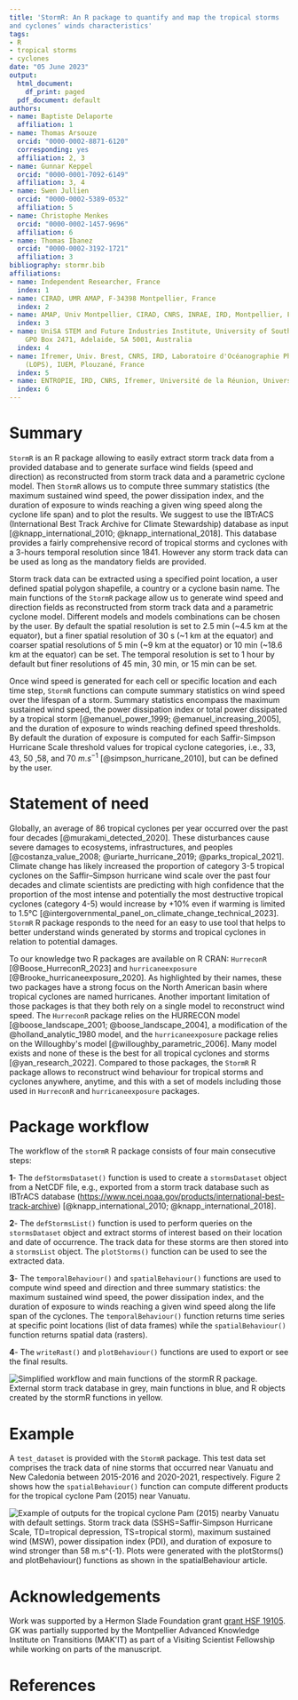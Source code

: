 ```yaml
---
title: 'StormR: An R package to quantify and map the tropical storms
and cyclones’ winds characteristics'
tags:
- R
- tropical storms
- cyclones
date: "05 June 2023"
output:
  html_document:
    df_print: paged
  pdf_document: default
authors:
- name: Baptiste Delaporte
  affiliation: 1
- name: Thomas Arsouze
  orcid: "0000-0002-8871-6120"
  corresponding: yes
  affiliation: 2, 3
- name: Gunnar Keppel
  orcid: "0000-0001-7092-6149"
  affiliation: 3, 4
- name: Swen Jullien
  orcid: "0000-0002-5389-0532"
  affiliation: 5
- name: Christophe Menkes
  orcid: "0000-0002-1457-9696"
  affiliation: 6
- name: Thomas Ibanez
  orcid: "0000-0002-3192-1721"
  affiliation: 3
bibliography: stormr.bib
affiliations:
- name: Independent Researcher, France
  index: 1
- name: CIRAD, UMR AMAP, F‐34398 Montpellier, France
  index: 2
- name: AMAP, Univ Montpellier, CIRAD, CNRS, INRAE, IRD, Montpellier, France
  index: 3
- name: UniSA STEM and Future Industries Institute, University of South Australia,
    GPO Box 2471, Adelaide, SA 5001, Australia
  index: 4
- name: Ifremer, Univ. Brest, CNRS, IRD, Laboratoire d'Océanographie Physique et Spatiale
    (LOPS), IUEM, Plouzané, France
  index: 5
- name: ENTROPIE, IRD, CNRS, Ifremer, Université de la Réunion, Université de la Nouvelle-Calédonie
  index: 6
---
```


# Summary

`StormR` is an R package allowing to easily extract storm track data from a 
provided database and to generate surface wind fields (speed and direction) as 
reconstructed from storm track data and a parametric cyclone model. Then 
`StormR` allows us to compute three summary statistics (the maximum sustained wind 
speed, the power dissipation index, and the duration of exposure to winds reaching 
a given wing speed along the cyclone life span) and to plot the results. We 
suggest to use the IBTrACS (International Best Track Archive for Climate 
Stewardship) database as input [@knapp_international_2010; @knapp_international_2018]. 
This database provides a fairly comprehensive record of tropical 
storms and cyclones with a 3-hours temporal resolution since 1841. 
However any storm track data can be used as long as the mandatory fields 
are provided.

Storm track data can be extracted using a specified point location,
a user defined spatial polygon shapefile, a country or a cyclone basin name. 
The main functions of the `StormR` package allow us to generate wind speed and 
direction fields as reconstructed from storm track data and a 
parametric cyclone model. Different models and models combinations can be chosen 
by the user. By default the spatial resolution is set to 2.5 min 
(~4.5 km at the equator), but a finer spatial resolution of 30 s (~1
km at the equator) and coarser spatial resolutions of 5 min (~9 km at the
equator) or 10 min (~18.6 km at the equator) can be set. The temporal 
resolution is set to 1 hour by default but finer resolutions of 45 min,
30 min, or 15 min can be set.

Once wind speed is generated for each cell or specific location 
and each time step, `StormR` functions can compute summary statistics on 
wind speed over the lifespan of a storm. Summary statistics encompass the
maximum sustained wind speed, the power dissipation index or total power 
dissipated by a tropical storm [@emanuel_power_1999; @emanuel_increasing_2005], 
and the duration of exposure to winds reaching defined speed thresholds. 
By default the duration of exposure is computed for each Saffir-Simpson 
Hurricane Scale threshold values for tropical cyclone categories, 
i.e., $33$, $43$, $50$ ,$58$, and $70$ $m.s^{-1}$ [@simpson_hurricane_2010], 
but can be defined by the user.

# Statement of need

Globally, an average of 86 tropical cyclones per year occurred over the past 
four decades [@murakami_detected_2020]. These disturbances cause severe 
damages to ecosystems, infrastructures, and peoples [@costanza_value_2008; 
@uriarte_hurricane_2019; @parks_tropical_2021]. Climate change has likely 
increased the proportion of category 3-5 tropical cyclones on the Saffir–Simpson 
hurricane wind scale over the past four decades and climate scientists are 
predicting with high confidence that the proportion of the most intense and 
potentially the most destructive tropical cyclones (category 4-5) would 
increase by +10% even if warming is limited to 1.5°C 
[@intergovernmental_panel_on_climate_change_technical_2023]. `StormR` R package
responds to the need for an easy to use tool that helps to better understand 
winds generated by storms and tropical cyclones in relation to potential damages.

To our knowledge two R packages are available on R CRAN: `HurreconR` [@Boose_HurreconR_2023] and
`hurricaneexposure` [@Brooke_hurricaneexposure_2020]. 
As highlighted by their names, these two packages have a strong focus on the 
North American basin where tropical cyclones are named hurricanes. Another 
important limitation of those packages is that they both rely on a single model 
to reconstruct wind speed. The `HurreconR` package relies on the HURRECON 
model [@boose_landscape_2001; @boose_landscape_2004], a modification of 
the @holland_analytic_1980 model, and the `hurricaneexposure` package relies on
the Willoughby's model [@willoughby_parametric_2006]. Many model exists and 
none of these is the best for all tropical cyclones and storms 
[@yan_research_2022]. Compared to those packages, the `StormR` R package 
allows to reconstruct wind behaviour for tropical storms and cyclones anywhere, 
anytime, and this with a set of models including those used in `HurreconR` 
and `hurricaneexposure` packages.

# Package workflow

The workflow of the `stormR` R package consists of four main consecutive steps:

**1**- The `defStormsDataset()` function is used to create a `stormsDataset` 
object from a NetCDF file, e.g., exported from a storm track database such as
IBTrACS database (https://www.ncei.noaa.gov/products/international-best-track-archive)
[@knapp_international_2010; @knapp_international_2018]. 

**2**- The `defStormsList()` function is used to perform queries on the 
`stormsDataset` object and extract storms of interest based on their location 
and date of occurrence. The track data for these storms are then stored into a
`stormsList` object. The `plotStorms()` function can be used to see the 
extracted data. 

**3**- The `temporalBehaviour()` and `spatialBehaviour()` functions are 
used to compute wind speed and direction and three summary statistics: the 
maximum sustained wind speed, the power dissipation index, and the duration 
of exposure to winds reaching a given wind speed along the life span of 
the cyclones. The `temporalBehaviour()` function returns time series at 
specific point locations (list of data frames) while the `spatialBehaviour()` 
function returns spatial data (rasters).

**4**- The `writeRast()` and `plotBehaviour()` functions are used to 
export or see the final results.  

![Simplified workflow and main functions of the `stormR`
R package. External storm track database in grey, main functions in blue, and 
R objects created by the `stormR` functions in yellow.](images/stormR_workflow.png)

# Example

A `test_dataset` is provided with the `StormR` package. This test data set 
comprises the track data of nine storms that occurred near Vanuatu and 
New Caledonia between 2015-2016 and 2020-2021, respectively. 
Figure 2 shows how the `spatialBehaviour()` function can compute different 
products for the tropical cyclone Pam (2015) near Vanuatu.

![Example of outputs for the tropical cyclone Pam (2015) nearby 
Vanuatu with default settings. Storm track data (SSHS=Saffir-Simpson Hurricane 
Scale, TD=tropical depression, TS=tropical storm), maximum sustained wind (MSW),
power dissipation index (PDI), and duration of exposure to wind stronger than 
58 $m.s^{-1}$. Plots were generated with the `plotStorms()` and `plotBehaviour()` 
functions as shown in the [`spatialBehaviour` article](https://umr-amap.github.io/StormR/articles/SpatialBehaviour.html).](images/stormR_example.png)

# Acknowledgements

Work was supported by a Hermon Slade Foundation grant 
[grant HSF 19105](http://www.hermonslade.org.au/hsf-19105/). GK was partially 
supported by the Montpellier Advanced Knowledge Institute on Transitions 
(MAK'IT) as part of a Visiting Scientist Fellowship while working on parts of 
the manuscript. 

# References
